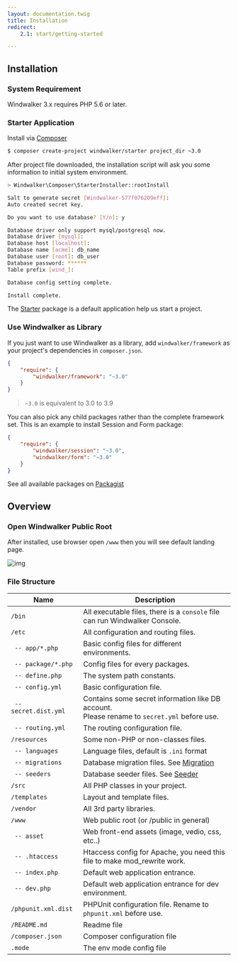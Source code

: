 ```yaml
---
layout: documentation.twig
title: Installation
redirect:
    2.1: start/getting-started

---
```


## Installation

### System Requirement

Windwalker 3.x requires PHP 5.6 or later.

### Starter Application

Install via [Composer](https://getcomposer.org/)

``` bash
$ composer create-project windwalker/starter project_dir ~3.0
```

After project file downloaded, the installation script will ask you some information to initial system environment.

``` bash
> Windwalker\Composer\StarterInstaller::rootInstall

Salt to generate secret [Windwalker-577f076209eff]:
Auto created secret key.

Do you want to use database? [Y/n]: y

Database driver only support mysql/postgresql now.
Database driver [mysql]:
Database host [localhost]:
Database name [acme]: db_name
Database user [root]: db_user
Database password: ******
Table prefix [wind_]:

Database config setting complete.

Install complete.
```

The [Starter](https://github.com/ventoviro/windwalker-starter) package is a default application help us start a project.

### Use Windwalker as Library

If you just want to use Windwalker as a library, add `windwalker/framework` as your project's dependencies in `composer.json`.

``` json
{
    "require": {
        "windwalker/framework": "~3.0"
    }
}
```

> `~3.0` is equivalent to 3.0 to 3.9

You can also pick any child packages rather than the complete framework set. This is an example to install Session and Form package:

``` json
{
    "require": {
        "windwalker/session": "~3.0",
        "windwalker/form": "~3.0"
    }
}
```

See all available packages on [Packagist](https://packagist.org/packages/windwalker/)

## Overview

### Open Windwalker Public Root

After installed, use browser open `/www` then you will see default landing page.

![img](https://cloud.githubusercontent.com/assets/1639206/5576484/31c9834c-9037-11e4-9f97-8f73d0822043.png)

### File Structure

| Name | Description |
| ---- | ----------- |
| `/bin`  | All executable files, there is a `console` file can run Windwalker Console. |
| `/etc`  | All configuration and routing files. |
| ` -- app/*.php`  | Basic config files for different environments. |
| ` -- package/*.php`  | Config files for every packages. |
| ` -- define.php`  | The system path constants. |
| ` -- config.yml`  | Basic configuration file. |
| ` -- secret.dist.yml`  | Contains some secret information like DB account. <br /> Please rename to `secret.yml` before use. |
| ` -- routing.yml` | The routing configuration file. |
| `/resources` | Some non-PHP or non-classes files. |
| ` -- languages` | Language files, default is `.ini` format |
| ` -- migrations` | Database migration files. See [Migration](../db/migration.html) |
| ` -- seeders` | Database seeder files. See [Seeder](../db/seeder.html) |
| `/src` | All PHP classes in your project. |
| `/templates` | Layout and template files. |
| `/vendor` | All 3rd party libraries. |
| `/www` | Web public root (or /public in general) |
| ` -- asset` | Web front-end assets (image, vedio, css, etc..) |
| ` -- .htaccess` | Htaccess config for Apache, you need this file to make mod_rewrite work. |
| ` -- index.php` | Default web application entrance. |
| ` -- dev.php` | Default web application entrance for dev environment. |
| `/phpunit.xml.dist` | PHPUnit configuration file. Rename to `phpunit.xml` before use. |
| `/README.md` | Readme file |
| `/composer.json` | Composer configuration file |
| `.mode` | The env mode config file |
